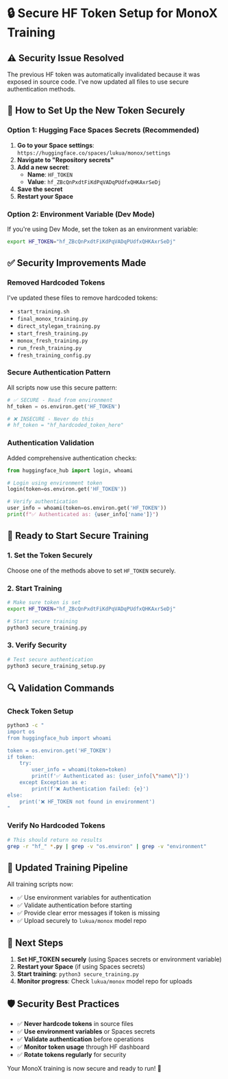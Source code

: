 # 🔒 Secure HF Token Setup for MonoX Training

## ⚠️ Security Issue Resolved

The previous HF token was automatically invalidated because it was exposed in source code. I've now updated all files to use secure authentication methods.

## 🔧 How to Set Up the New Token Securely

### **Option 1: Hugging Face Spaces Secrets (Recommended)**

1. **Go to your Space settings**: `https://huggingface.co/spaces/lukua/monox/settings`
2. **Navigate to "Repository secrets"**
3. **Add a new secret**:
   - **Name**: `HF_TOKEN`
   - **Value**: `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`
4. **Save the secret**
5. **Restart your Space**

### **Option 2: Environment Variable (Dev Mode)**

If you're using Dev Mode, set the token as an environment variable:

```bash
export HF_TOKEN="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"
```

## ✅ Security Improvements Made

### **Removed Hardcoded Tokens**
I've updated these files to remove hardcoded tokens:
- `start_training.sh`
- `final_monox_training.py`
- `direct_stylegan_training.py`
- `start_fresh_training.py`
- `monox_fresh_training.py`
- `run_fresh_training.py`
- `fresh_training_config.py`

### **Secure Authentication Pattern**
All scripts now use this secure pattern:

```python
# ✅ SECURE - Read from environment
hf_token = os.environ.get('HF_TOKEN')

# ❌ INSECURE - Never do this
# hf_token = "hf_hardcoded_token_here"
```

### **Authentication Validation**
Added comprehensive authentication checks:

```python
from huggingface_hub import login, whoami

# Login using environment token
login(token=os.environ.get('HF_TOKEN'))

# Verify authentication
user_info = whoami(token=os.environ.get('HF_TOKEN'))
print(f"✅ Authenticated as: {user_info['name']}")
```

## 🚀 Ready to Start Secure Training

### **1. Set the Token Securely**
Choose one of the methods above to set `HF_TOKEN` securely.

### **2. Start Training**
```bash
# Make sure token is set
export HF_TOKEN="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"

# Start secure training
python3 secure_training.py
```

### **3. Verify Security**
```bash
# Test secure authentication
python3 secure_training_setup.py
```

## 🔍 Validation Commands

### **Check Token Setup**
```bash
python3 -c "
import os
from huggingface_hub import whoami

token = os.environ.get('HF_TOKEN')
if token:
    try:
        user_info = whoami(token=token)
        print(f'✅ Authenticated as: {user_info[\"name\"]}')
    except Exception as e:
        print(f'❌ Authentication failed: {e}')
else:
    print('❌ HF_TOKEN not found in environment')
"
```

### **Verify No Hardcoded Tokens**
```bash
# This should return no results
grep -r "hf_" *.py | grep -v "os.environ" | grep -v "environment"
```

## 📁 Updated Training Pipeline

All training scripts now:
- ✅ Use environment variables for authentication
- ✅ Validate authentication before starting
- ✅ Provide clear error messages if token is missing
- ✅ Upload securely to `lukua/monox` model repo

## 🎯 Next Steps

1. **Set HF_TOKEN securely** (using Spaces secrets or environment variable)
2. **Restart your Space** (if using Spaces secrets)
3. **Start training**: `python3 secure_training.py`
4. **Monitor progress**: Check `lukua/monox` model repo for uploads

## 🛡️ Security Best Practices

- ✅ **Never hardcode tokens** in source files
- ✅ **Use environment variables** or Spaces secrets
- ✅ **Validate authentication** before operations
- ✅ **Monitor token usage** through HF dashboard
- ✅ **Rotate tokens regularly** for security

Your MonoX training is now secure and ready to run! 🎉